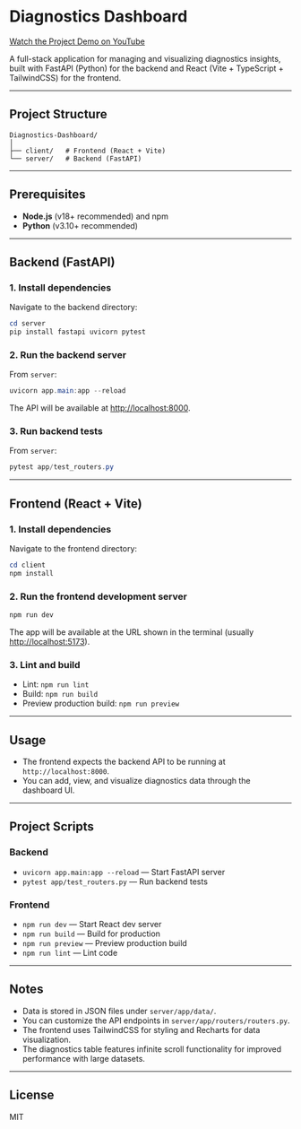 # Diagnostics Dashboard

[Watch the Project Demo on YouTube](https://youtu.be/0CQukrB_WMY)

A full-stack application for managing and visualizing diagnostics insights, built with FastAPI (Python) for the backend and React (Vite + TypeScript + TailwindCSS) for the frontend.

---

## Project Structure

```
Diagnostics-Dashboard/
│
├── client/   # Frontend (React + Vite)
└── server/   # Backend (FastAPI)
```

---

## Prerequisites

- **Node.js** (v18+ recommended) and npm
- **Python** (v3.10+ recommended)

---

## Backend (FastAPI)

### 1. Install dependencies

Navigate to the backend directory:

```powershell
cd server
pip install fastapi uvicorn pytest
```

### 2. Run the backend server

From `server`:

```powershell
uvicorn app.main:app --reload
```

The API will be available at [http://localhost:8000](http://localhost:8000).

### 3. Run backend tests

From `server`:

```powershell
pytest app/test_routers.py
```

---

## Frontend (React + Vite)

### 1. Install dependencies

Navigate to the frontend directory:

```powershell
cd client
npm install
```

### 2. Run the frontend development server

```powershell
npm run dev
```

The app will be available at the URL shown in the terminal (usually [http://localhost:5173](http://localhost:5173)).

### 3. Lint and build

- Lint: `npm run lint`
- Build: `npm run build`
- Preview production build: `npm run preview`

---

## Usage

- The frontend expects the backend API to be running at `http://localhost:8000`.
- You can add, view, and visualize diagnostics data through the dashboard UI.

---

## Project Scripts

### Backend

- `uvicorn app.main:app --reload` — Start FastAPI server
- `pytest app/test_routers.py` — Run backend tests

### Frontend

- `npm run dev` — Start React dev server
- `npm run build` — Build for production
- `npm run preview` — Preview production build
- `npm run lint` — Lint code

---

## Notes

- Data is stored in JSON files under `server/app/data/`.
- You can customize the API endpoints in `server/app/routers/routers.py`.
- The frontend uses TailwindCSS for styling and Recharts for data visualization.
- The diagnostics table features infinite scroll functionality for improved performance with large datasets.

---

## License

MIT
